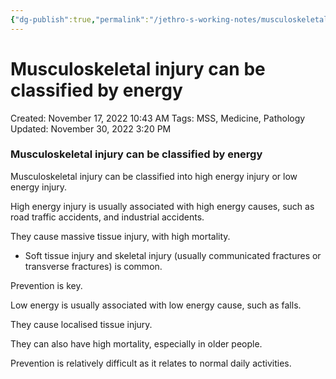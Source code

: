 ```yaml
---
{"dg-publish":true,"permalink":"/jethro-s-working-notes/musculoskeletal-injury-can-be-classified-by-energy/","dgPassFrontmatter":true}
---
```



# Musculoskeletal injury can be classified by energy

Created: November 17, 2022 10:43 AM
Tags: MSS, Medicine, Pathology
Updated: November 30, 2022 3:20 PM

### Musculoskeletal injury can be classified by energy
Musculoskeletal injury can be classified into high energy injury or low energy injury.

High energy injury is usually associated with high energy causes, such as road traffic accidents, and industrial accidents.

They cause massive tissue injury, with high mortality.
- Soft tissue injury and skeletal injury (usually communicated fractures or transverse fractures) is common.

Prevention is key.

Low energy is usually associated with low energy cause, such as falls.

They cause localised tissue injury.

They can also have high mortality, especially in older people.

Prevention is relatively difficult as it relates to normal daily activities.